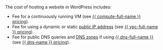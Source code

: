 The cost of hosting a website in WordPress includes:
* Fee for a continuously running VM (see [{{ compute-full-name }} pricing](../../../compute/pricing.md)).
* Fee for using a dynamic or static [public IP address](../../../vpc/concepts/address.md#public-addresses) (see [{{ vpc-full-name }} pricing](../../../vpc/pricing.md)).
* Fee for public DNS queries and [DNS zones](../../../dns/concepts/dns-zone.md) if using [{{ dns-full-name }}](../../../dns/index.yaml) (see [{{ dns-name }} pricing](../../../dns/pricing.md)).